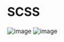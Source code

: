 # SCSS
![image](https://user-images.githubusercontent.com/115491975/216701750-f61ee8b0-29ab-4299-b4e2-84ac65f2f686.png)
![image](https://user-images.githubusercontent.com/115491975/216701842-3050fb1a-4b18-4133-b6a2-8a7e2ab16800.png)
